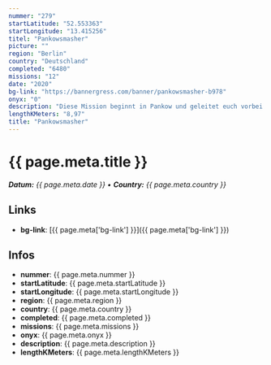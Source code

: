 ```yaml
---
nummer: "279"
startLatitude: "52.553363"
startLongitude: "13.415256"
titel: "Pankowsmasher"
picture: ""
region: "Berlin"
country: "Deutschland"
completed: "6480"
missions: "12"
date: "2020"
bg-link: "https://bannergress.com/banner/pankowsmasher-b978"
onyx: "0"
description: "Diese Mission beginnt in Pankow und geleitet euch vorbei an wunderschönen Wasserpumpen, Informationstafeln und historischen Bauwerken.  Sie besteht aus 12 Missionen  und bildet ein  einmaliges Banner."
lengthKMeters: "8,97"
title: "Pankowsmasher"
---
```


# {{ page.meta.title }}
_**Datum:** {{ page.meta.date }} • **Country:** {{ page.meta.country }}_

## Links
- **bg-link**: [{{ page.meta['bg-link'] }}]({{ page.meta['bg-link'] }})

## Infos
- **nummer**: {{ page.meta.nummer }}
- **startLatitude**: {{ page.meta.startLatitude }}
- **startLongitude**: {{ page.meta.startLongitude }}
- **region**: {{ page.meta.region }}
- **country**: {{ page.meta.country }}
- **completed**: {{ page.meta.completed }}
- **missions**: {{ page.meta.missions }}
- **onyx**: {{ page.meta.onyx }}
- **description**: {{ page.meta.description }}
- **lengthKMeters**: {{ page.meta.lengthKMeters }}

